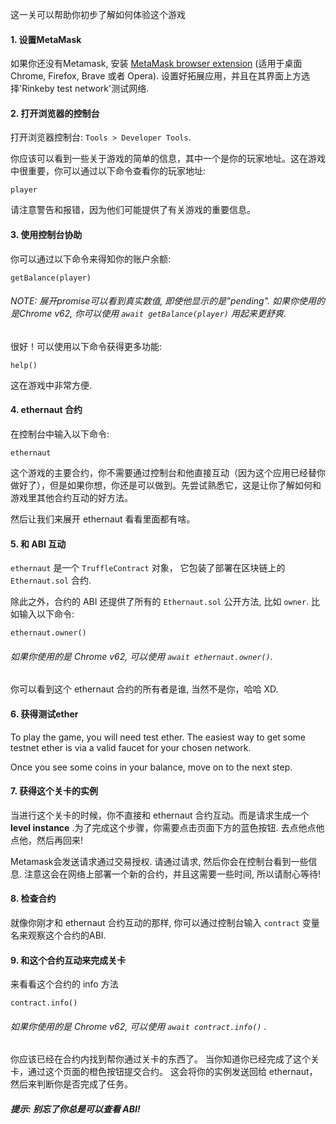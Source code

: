 这一关可以帮助你初步了解如何体验这个游戏

#### 1. 设置MetaMask
如果你还没有Metamask, 安装 [MetaMask browser extension](https://metamask.io/) (适用于桌面Chrome, Firefox, Brave 或者 Opera).
设置好拓展应用，并且在其界面上方选择'Rinkeby test network'测试网络.

#### 2. 打开浏览器的控制台
打开浏览器控制台: `Tools > Developer Tools`.

你应该可以看到一些关于游戏的简单的信息，其中一个是你的玩家地址。这在游戏中很重要，你可以通过以下命令查看你的玩家地址:
```
player
```

请注意警告和报错，因为他们可能提供了有关游戏的重要信息。

#### 3. 使用控制台协助

你可以通过以下命令来得知你的账户余额:
```
getBalance(player)
```
###### NOTE: 展开promise可以看到真实数值, 即使他显示的是"pending". 如果你使用的是Chrome v62, 你可以使用 `await getBalance(player)` 用起来更舒爽.

很好！可以使用以下命令获得更多功能:
```
help()
```
这在游戏中非常方便.

#### 4. ethernaut 合约
在控制台中输入以下命令:
```
ethernaut
```

这个游戏的主要合约，你不需要通过控制台和他直接互动（因为这个应用已经替你做好了），但是如果你想，你还是可以做到。先尝试熟悉它，这是让你了解如何和游戏里其他合约互动的好方法。

然后让我们来展开 ethernaut 看看里面都有啥。

#### 5. 和 ABI 互动
`ethernaut` 是一个 `TruffleContract` 对象， 它包装了部署在区块链上的 `Ethernaut.sol` 合约.

除此之外，合约的 ABI 还提供了所有的 `Ethernaut.sol` 公开方法, 比如 `owner`. 比如输入以下命令:
```
ethernaut.owner()
```
######  如果你使用的是 Chrome v62, 可以使用 `await ethernaut.owner()`.
你可以看到这个 ethernaut 合约的所有者是谁, 当然不是你，哈哈 XD.

#### 6. 获得测试ether
To play the game, you will need test ether. The easiest way to get some testnet ether is via a valid faucet for your chosen network.

Once you see some coins in your balance, move on to the next step.

#### 7. 获得这个关卡的实例
当进行这个关卡的时候，你不直接和 ethernaut 合约互动。而是请求生成一个 **level instance** .为了完成这个步骤，你需要点击页面下方的蓝色按钮. 去点他点他点他，然后再回来!

Metamask会发送请求通过交易授权. 请通过请求, 然后你会在控制台看到一些信息. 注意这会在网络上部署一个新的合约，并且这需要一些时间, 所以请耐心等待!

#### 8. 检查合约
就像你刚才和 ethernaut 合约互动的那样, 你可以通过控制台输入 `contract` 变量名来观察这个合约的ABI.

#### 9. 和这个合约互动来完成关卡
来看看这个合约的 info 方法
```
contract.info()
```
###### 如果你使用的是 Chrome v62, 可以使用 `await contract.info()` .
你应该已经在合约内找到帮你通过关卡的东西了。
当你知道你已经完成了这个关卡，通过这个页面的橙色按钮提交合约。
这会将你的实例发送回给 ethernaut， 然后来判断你是否完成了任务。


##### 提示: 别忘了你总是可以查看 ABI!
